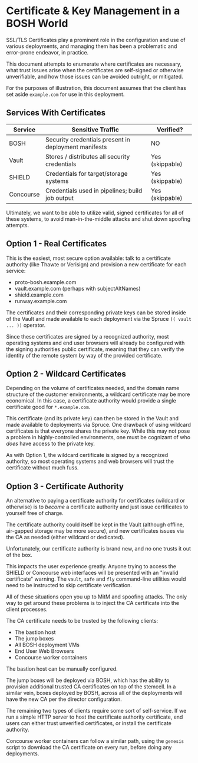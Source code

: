 # Certificate & Key Management in a BOSH World

SSL/TLS Certificates play a prominent role in the configuration
and use of various deployments, and managing them has been a
problematic and error-prone endeavor, in practice.

This document attempts to enumerate where certificates are
necessary, what trust issues arise when the certificates are
self-signed or otherwise unverifiable, and how those issues can be
avoided outright, or mitigated.

For the purposes of illustration, this document assumes that the
client has set aside `example.com` for use in this deployment.

## Services With Certificates

| Service   | Sensitive Traffic                                    | Verified?       |
| --------- | ---------------------------------------------------- | --------------- |
| BOSH      | Security credentials present in deployment manifests | NO              |
| Vault     | Stores / distributes all security credentials        | Yes (skippable) |
| SHIELD    | Credentials for target/storage systems               | Yes (skippable) |
| Concourse | Credentials used in pipelines; build job output      | Yes (skippable) |

Ultimately, we want to be able to utilize valid, signed
certificates for all of these systems, to avoid man-in-the-middle
attacks and shut down spoofing attempts.

## Option 1 - Real Certificates

This is the easiest, most secure option available: talk to a
certificate authority (like Thawte or Verisign) and provision a
new certificate for each service:

 - proto-bosh.example.com
 - vault.example.com (perhaps with subjectAltNames)
 - shield.example.com
 - runway.example.com

The certificates and their corresponding private keys can be
stored inside of the Vault and made available to each deployment
via the Spruce `(( vault ... ))` operator.

Since these certificates are signed by a recognized authority,
most operating systems and end user browsers will already be
configured with the signing authorities public certificate,
meaning that they can verify the identity of the remote system by
way of the provided certificate.

## Option 2 - Wildcard Certificates

Depending on the volume of certificates needed, and the domain
name structure of the customer environments, a wildcard
certificate may be more economical.  In this case, a certificate
authority would provide a single certificate good for
`*.example.com`.

This certificate (and its private key) can then be stored in the
Vault and made available to deployments via Spruce.  One drawback
of using wildcard certificates is that everyone shares the private
key.  While this may not pose a problem in highly-controlled
environments, one must be cognizant of who _does_ have access to
the private key.

As with Option 1, the wildcard certificate is signed by a
recognized authority, so most operating systems and web browsers
will trust the certificate without much fuss.

## Option 3 - Certificate Authority

An alternative to paying a certificate authority for certificates
(wildcard or otherwise) is to _become_ a certificate authority and
just issue certificates to yourself free of charge.

The certificate authority could itself be kept in the Vault
(although offline, air-gapped storage may be more secure), and new
certificates issues via the CA as needed (either wildcard or
dedicated).

Unfortunately, our certificate authority is brand new, and no one
trusts it out of the box.

This impacts the user experience greatly.  Anyone trying to access
the SHIELD or Concourse web interfaces will be presented with an
"invalid certificate" warning.  The `vault`, `safe` and `fly`
command-line utilities would need to be instructed to skip
certificate verification.

All of these situations open you up to MitM and spoofing attacks.
The only way to get around these problems is to inject the CA
certificate into the client processes.

The CA certificate needs to be trusted by the following clients:

- The bastion host
- The jump boxes
- All BOSH deployment VMs
- End User Web Browsers
- Concourse worker containers

The bastion host can be manually configured.

The jump boxes will be deployed via BOSH, which has the ability to
provision additional trusted CA certificates on top of the
stemcell.  In a similar vein, boxes deployed by BOSH, across all
of the deployments will have the new CA per the director
configuration.

The remaining two types of clients require some sort of
self-service.  If we run a simple HTTP server to host the
certificate authority certificate, end users can either trust
unverified certificates, or install the certificate authority.

Concourse worker containers can follow a similar path, using the
`genesis` script to download the CA certificate on every run,
before doing any deployments.
